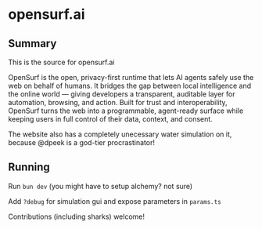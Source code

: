 # opensurf.ai

## Summary

This is the source for opensurf.ai

OpenSurf is the open, privacy-first runtime that lets AI agents safely use the web on behalf of humans. It bridges the gap between local intelligence and the online world — giving developers a transparent, auditable layer for automation, browsing, and action. Built for trust and interoperability, OpenSurf turns the web into a programmable, agent-ready surface while keeping users in full control of their data, context, and consent.

The website also has a completely unecessary water simulation on it, because @dpeek is a god-tier procrastinator!

## Running

Run `bun dev` (you might have to setup alchemy? not sure)

Add `?debug` for simulation gui and expose parameters in `params.ts`

Contributions (including sharks) welcome!
